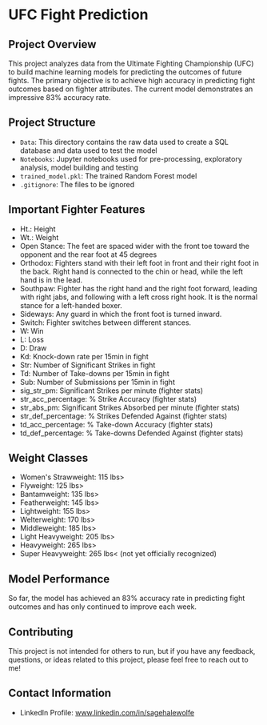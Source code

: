 # UFC Fight Prediction

## Project Overview
This project analyzes data from the Ultimate Fighting Championship (UFC) to build machine learning models for predicting the outcomes of future fights. The primary objective is to achieve high accuracy in predicting fight outcomes based on fighter attributes. The current model demonstrates an impressive 83% accuracy rate.

## Project Structure
- `Data`: This directory contains the raw data used to create a SQL database and data used to test the model
- `Notebooks`: Jupyter notebooks used for pre-processing, exploratory analysis, model building and testing
- `trained_model.pkl`: The trained Random Forest model
- `.gitignore`: The files to be ignored

## Important Fighter Features
- Ht.: Height
- Wt.: Weight
- Open Stance: The feet are spaced wider with the front toe toward the opponent and the rear foot at 45 degrees
- Orthodox: Fighters stand with their left foot in front and their right foot in the back. Right hand is connected to the chin or head, while the left hand is in the lead.
- Southpaw: Fighter has the right hand and the right foot forward, leading with right jabs, and following with a left cross right hook. It is the normal stance for a left-handed boxer.
- Sideways: Any guard in which the front foot is turned inward.
- Switch: Fighter switches between different stances.
- W: Win
- L: Loss
- D: Draw
- Kd: Knock-down rate per 15min in fight
- Str: Number of Significant Strikes in fight
- Td: Number of Take-downs per 15min in fight
- Sub: Number of Submissions per 15min in fight
- sig_str_pm: Significant Strikes per minute (fighter stats)
- str_acc_percentage: % Strike Accuracy (fighter stats)
- str_abs_pm: Significant Strikes Absorbed per minute (fighter stats)
- str_def_percentage: % Strikes Defended Against (fighter stats)
- td_acc_percentage: % Take-down Accuracy (fighter stats)
- td_def_percentage: % Take-downs Defended Against (fighter stats)

## Weight Classes
- Women's Strawweight: 115 lbs>
- Flyweight: 125 lbs>
- Bantamweight: 135 lbs>
- Featherweight: 145 lbs>
- Lightweight: 155 lbs>
- Welterweight: 170 lbs>
- Middleweight: 185 lbs>
- Light Heavyweight: 205 lbs>
- Heavyweight: 265 lbs>
- Super Heavyweight: 265 lbs< (not yet officially recognized)

## Model Performance
So far, the model has achieved an 83% accuracy rate in predicting fight outcomes and has only continued to improve each week.

## Contributing
This project is not intended for others to run, but if you have any feedback, questions, or ideas related to this project, please feel free to reach out to me!

## Contact Information
- LinkedIn Profile: www.linkedin.com/in/sagehalewolfe
